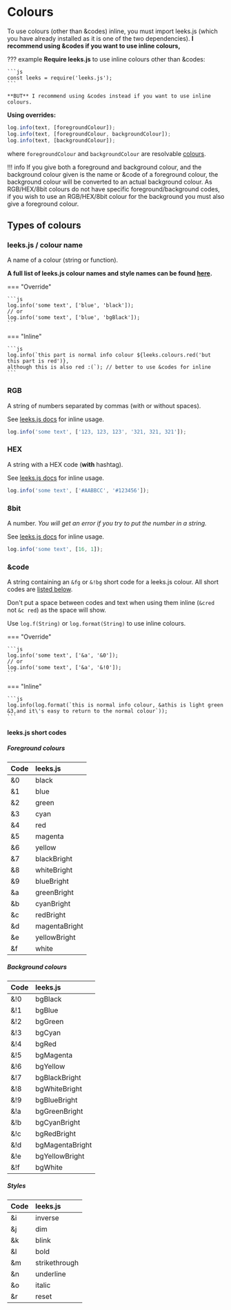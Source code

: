 # Colours

To use colours (other than &codes) inline, you must import leeks.js (which you have already installed as it is one of the two dependencies). **I recommend using &codes if you want to use inline colours,**

??? example
	**Require leeks.js** to use inline colours other than &codes:

	```js
	const leeks = require('leeks.js');
	```

	**BUT** I recommend using &codes instead if you want to use inline colours.

**Using overrides:**

```js
log.info(text, [foregroundColour]);
log.info(text, [foregroundColour, backgroundColour]);
log.info(text, [backgroundColour]);
```

where `foregroundColour` and `backgroundColour` are resolvable [colours](/colours).

!!! info
	If you give both a foreground and background colour, and the background colour given is the name or &code of a foreground colour, the background colour will be converted to an actual background colour. As RGB/HEX/8bit colours do not have specific foreground/background codes, if you wish to use an RGB/HEX/8bit colour for the background you must also give a foreground colour.

## Types of colours

### leeks.js / colour name

A name of a colour (string or function).

**A full list of leeks.js colour names and style names can be found [here](https://docs.derpyenterprises.org/#/leeks?id=colors).**

=== "Override"

	```js
	log.info('some text', ['blue', 'black']);
	// or
	log.info('some text', ['blue', 'bgBlack']);
	```

=== "Inline"

	```js
	log.info(`this part is normal info colour ${leeks.colours.red('but this part is red')},
	although this is also red :(`); // better to use &codes for inline
	```

### RGB

A string of numbers separated by commas (with or without spaces).

See [leeks.js docs](https://derpyenterprises.org/docs/#/leeks?id=usage) for inline usage.

```js
log.info('some text', ['123, 123, 123', '321, 321, 321']);
```

### HEX

A string with a HEX code (**with** hashtag).

See [leeks.js docs](https://derpyenterprises.org/docs/#/leeks?id=usage) for inline usage.

```js
log.info('some text', ['#AABBCC', '#123456']);
```

### 8bit

A number. *You will get an error if you try to put the number in a string.*

See [leeks.js docs](https://derpyenterprises.org/docs/#/leeks?id=usage) for inline usage.

```js
log.info('some text', [16, 1]);
```

### &code

A string containing an `&fg` or `&!bg` short code for a leeks.js colour. All short codes are [listed below](#leeksjs-short-codes).

Don't put a space between codes and text when using them inline (`&cred` not `&c red`) as the space will show.

Use `log.f(String)` or `log.format(String)` to use inline colours.

=== "Override"

	```js
	log.info('some text', ['&a', '&0']);
	// or
	log.info('some text', ['&a', '&!0']);
	```

=== "Inline"

	```js
	log.info(log.format(`this is normal info colour, &athis is light green
	&3,and it\'s easy to return to the normal colour`));
	```

#### leeks.js short codes

##### Foreground colours

|Code   |leeks.js  	 	|
|:------|:--------------|
|&0     |black         	|
|&1     |blue         	|
|&2     |green         	|
|&3     |cyan         	|
|&4     |red         	|
|&5     |magenta        |
|&6     |yellow         |
|&7     |blackBright    |
|&8     |whiteBright    |
|&9     |blueBright    	|
|&a     |greenBright    |
|&b     |cyanBright     |
|&c     |redBright      |
|&d     |magentaBright  |
|&e     |yellowBright   |
|&f     |white         	|

##### Background colours

|Code   |leeks.js  	 	|
|:------|:--------------|
|&!0    |bgBlack        |
|&!1    |bgBlue         |
|&!2    |bgGreen        |
|&!3    |bgCyan         |
|&!4    |bgRed         	|
|&!5    |bgMagenta      |
|&!6    |bgYellow       |
|&!7    |bgBlackBright  |
|&!8    |bgWhiteBright  |
|&!9    |bgBlueBright   |
|&!a    |bgGreenBright  |
|&!b    |bgCyanBright   |
|&!c    |bgRedBright    |
|&!d    |bgMagentaBright|
|&!e    |bgYellowBright |
|&!f    |bgWhite        |

##### Styles

|Code   |leeks.js  	 	|
|:------|:--------------|
|&i		|inverse		|
|&j		|dim			|
|&k		|blink			|
|&l		|bold			|
|&m		|strikethrough	|
|&n		|underline		|
|&o		|italic			|
|&r		|reset			|
